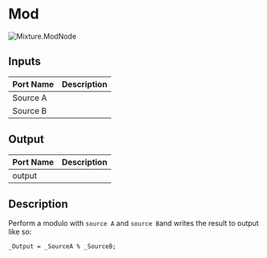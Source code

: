 # Mod
![Mixture.ModNode](../../images/Mixture.ModNode.png)
## Inputs
Port Name | Description
--- | ---
Source A | 
Source B | 

## Output
Port Name | Description
--- | ---
output | 

## Description
Perform a modulo with `source A` and `source B`and writes the result to output like so:
```
_Output = _SourceA % _SourceB;
```

